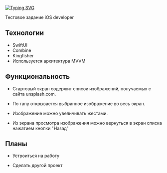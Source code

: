 [![Typing SVG](https://readme-typing-svg.herokuapp.com?font=Fira+Code&weight=100&size=35&duration=3000&pause=10&color=fafef6&width=435&lines=PictureApp)](https://git.io/typing-svg)

Тестовое задание iOS developer

## **Технологии**

 - SwiftUI
 - Combine
 - Kingfisher
 - Используется архитектура MVVM
 
 ## Функциональность
 
 - Стартовый экран содержит список изображений, получаемых с сайта unsplash.com.
 
 - По тапу открывается выбранное изображение во весь экран.
 
 - Изображение можно увеличивать жестами.
 
 - Из экрана просмотра изображения можно вернуться в экран списка нажатием кнопки "Назад"
 
 ## Планы
 
 - Устроиться на работу
 
 - Сделать другой проект 
 
 
 
